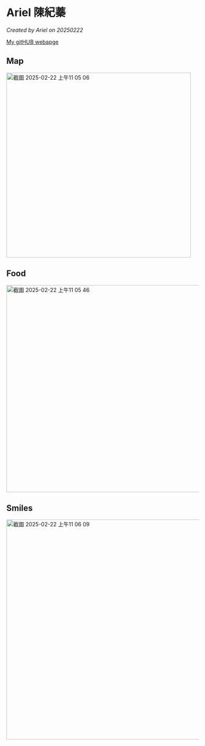 
# Ariel 陳紀蓁

*Created by Ariel on 20250222*

[My gitHUB webapge](https://github.com/chen-ariel)


## Map
<img width="482" alt="截圖 2025-02-22 上午11 05 06" src="https://github.com/user-attachments/assets/419bbc1b-8038-480c-804c-cb6336157f99" />



## Food
<img width="540" alt="截圖 2025-02-22 上午11 05 46" src="https://github.com/user-attachments/assets/141b97fd-0a69-44ee-8255-aa36d6ee3587" />


## Smiles
<img width="574" alt="截圖 2025-02-22 上午11 06 09" src="https://github.com/user-attachments/assets/f1618e13-9715-4ecc-8040-ff79988d2e44" />


